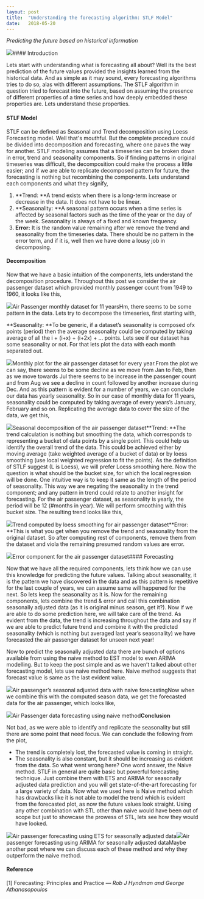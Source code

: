 ```yaml
---
layout:	post
title:	"Understanding the forecasting algorithm: STLF Model"
date:	2018-05-20
---
```


  *Predicting the future based on historical information*

![](/img/1QHB8AhRSDDKpCV1WU1xFag.png)#### Introduction

Lets start with understanding what is forecasting all about? Well its the best prediction of the future values provided the insights learned from the historical data. And as simple as it may sound, every forecasting algorithms tries to do so, alas with different assumptions. The STLF algorithm in question tried to forecast into the future, based on assuming the presence of different properties of a time series and how deeply embedded these properties are. Lets understand these properties.

#### STLF Model

STLF can be defined as Seasonal and Trend decomposition using Loess Forecasting model. Well that's mouthful. But the complete procedure could be divided into decomposition and forecasting, where one paves the way for another. STLF modeling assumes that a timeseries can be broken down in error, trend and seasonality components. So if finding patterns in original timeseries was difficult, the decomposition could make the process a little easier; and if we are able to replicate decomposed pattern for future, the forecasting is nothing but recombining the components. Lets understand each components and what they signify,

1. **Trend: **A trend exists when there is a long-term increase or decrease in the data. It does not have to be linear.
2. **Seasonality: **A seasonal pattern occurs when a time series is affected by seasonal factors such as the time of the year or the day of the week. Seasonality is always of a fixed and known frequency.
3. **Error:** It is the random value remaining after we remove the trend and seasonality from the timeseries data. There should be no pattern in the error term, and if it is, well then we have done a lousy job in decomposing.
#### Decomposition

Now that we have a basic intuition of the components, lets understand the decomposition procedure. Throughout this post we consider the air passenger dataset which provided monthly passenger count from 1949 to 1960, it looks like this,

![](/img/1QVxKXvKWXhRiPJ1ig7Xo8w.png)Air Passenger monthly dataset for 11 yearsHm, there seems to be some pattern in the data. Lets try to decompose the timeseries, first starting with,

**Seasonality: **To be generic, if a dataset’s seasonality is composed ofx points (period) then the average seasonality could be computed by taking average of all the i + (i+x) + (i+2x) + … points. Lets see if our dataset has some seasonality or not. For that lets plot the data with each month separated out.

![](/img/1wuusY_pKzjDYKXYY9AWFdA.png)Monthly plot for the air passenger dataset for every year.From the plot we can say, there seems to be some decline as we move from Jan to Feb, then as we move towards Jul there seems to be increase in the passenger count and from Aug we see a decline in count followed by another increase during Dec. And as this pattern is evident for a number of years, we can conclude our data has yearly seasonality. So in our case of monthly data for 11 years, seasonality could be computed by taking average of every years’s January, February and so on. Replicating the average data to cover the size of the data, we get this,

![](/img/1lBtKkJOcSRBoYsESGZ6oPg.png)Seasonal decomposition of the air passenger dataset**Trend: **The trend calculation is nothing but smoothing the data, which corresponds to representing a bucket of data points by a single point. This could help us identify the overall trend of the data. This could be achieved either by moving average (take weighted average of a bucket of data) or by loess smoothing (use local weighted regression to fit the points). As the definition of STLF suggest (L is Loess), we will prefer Loess smoothing here. Now the question is what should be the bucket size, for which the local regression will be done. One intuitive way is to keep it same as the length of the period of seasonality. This way we are negating the seasonality in the trend component; and any pattern in trend could relate to another insight for forecasting. For the air passenger dataset, as seasonality is yearly, the period will be 12 (#months in year). We will perform smoothing with this bucket size. The resulting trend looks like this,

![](/img/1oigK828gmoqdAxnOlztYPg.png)Trend computed by loess smoothing for air passenger dataset**Error: **This is what you get when you remove the trend and seasonality from the original dataset. So after computing rest of components, remove them from the dataset and viola the remaining presumed random values are error.

![](/img/1tpGqFQcIwACHb2iW2d8r8w.png)Error component for the air passenger dataset#### Forecasting

Now that we have all the required components, lets think how we can use this knowledge for predicting the future values. Talking about seasonality, it is the pattern we have discovered in the data and as this pattern is repetitive for the last couple of years, we can assume same will happened for the next. So lets keep the seasonality as it is. Now for the remaining components, lets combine the trend & error and call this combination seasonally adjusted data (as it is original minus season, get it?). Now if we are able to do some prediction here, we will take care of the trend. As evident from the data, the trend is increasing throughout the data and say if we are able to predict future trend and combine it with the predicted seasonality (which is nothing but averaged last year’s seasonality) we have forecasted the air passenger dataset for unseen next year!

Now to predict the seasonally adjusted data there are bunch of options available from using the naive method to EST model to even ARIMA modelling. But to keep the post simple and as we haven’t talked about other forecasting model, lets use naive method here. Naive method suggests that forecast value is same as the last evident value.

![](/img/17Tw4AOnlo_VtTbLGdEOXDQ.png)Air passenger’s seasonal adjusted data with naive forecastingNow when we combine this with the computed season data, we get the forecasted data for the air passenger, which looks like,

![](/img/1yZfs0rUd49tAUlvE4xrFZQ.png)Air Passenger data forecasting using naive method**Conclusion**

Not bad, as we were able to identify and replicate the seasonality but still there are some point that need focus. We can conclude the following from the plot,

* The trend is completely lost, the forecasted value is coming in straight.
* The seasonality is also constant, but it should be increasing as evident from the data.
So what went wrong here? One word answer, the Naive method. STLF in general are quite basic but powerful forecasting technique. Just combine them with ETS and ARIMA for seasonally adjusted data prediction and you will get state-of-the-art forecasting for a large variety of data. Now what we used here is Naive method which has drawbacks like it is not able to model the trend which is evident from the forecasted plot, as now the future values look straight. Using any other combination with STL other than naive would have been out of scope but just to showcase the prowess of STL, lets see how they would have looked.

![](/img/1Gbip8tbezfNiLLZTfZ5PMQ.png)Air passenger forecasting using ETS for seasonally adjusted data![](/img/1TKPAzi94dBIHnxRmivWXOw.png)Air passenger forecasting using ARIMA for seasonally adjusted dataMaybe another post where we can discuss each of these method and why they outperform the naive method.

#### Reference

[1] Forecasting: Principles and Practice — *Rob J Hyndman and George Athanasopoulos*

  